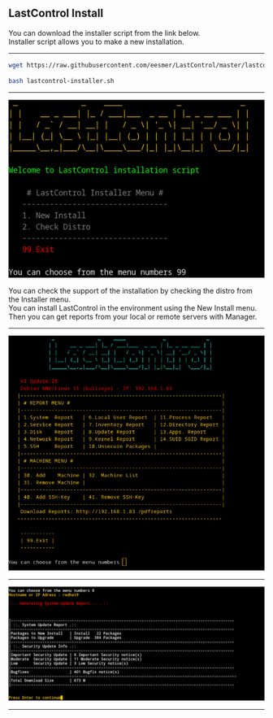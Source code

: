 ## LastControl Install

You can download the installer script from the link below.<br>
Installer script allows you to make a new installation.<br>

---

```bash
wget https://raw.githubusercontent.com/eesmer/LastControl/master/lastcontrol.sh
```
```bash
bash lastcontrol-installer.sh
```
---

![alt text](doc/images/LastControl-install-menu.png "LastControl Installer Menu")

You can check the support of the installation by checking the distro from the Installer menu.<br>
You can install LastControl in the environment using the New Install menu. <br>
Then you can get reports from your local or remote servers with Manager.<br>

---

![alt text](doc/images/LastControl_MainMenu.png "LastControl Reports TUI Screen")

---

![alt text](doc/images/tui_report-2.png "LastControl Reports TUI Screen")

---
